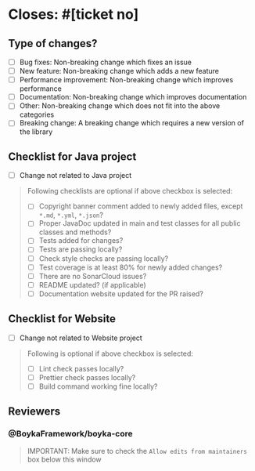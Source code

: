 # Closes: #[ticket no]

## Type of changes?

- [ ] Bug fixes: Non-breaking change which fixes an issue
- [ ] New feature: Non-breaking change which adds a new feature
- [ ] Performance improvement: Non-breaking change which improves performance
- [ ] Documentation: Non-breaking change which improves documentation
- [ ] Other: Non-breaking change which does not fit into the above categories
- [ ] Breaking change: A breaking change which requires a new version of the library

## Checklist for Java project

- [ ] Change not related to Java project

> Following checklists are optional if above checkbox is selected:
>
> - [ ] Copyright banner comment added to newly added files, except `*.md`, `*.yml`, `*.json`?
> - [ ] Proper JavaDoc updated in main and test classes for all public classes and methods?
> - [ ] Tests added for changes?
> - [ ] Tests are passing locally?
> - [ ] Check style checks are passing locally?
> - [ ] Test coverage is at least 80% for newly added changes?
> - [ ] There are no SonarCloud issues?
> - [ ] README updated? (if applicable)
> - [ ] Documentation website updated for the PR raised?

## Checklist for Website

- [ ] Change not related to Website project

> Following is optional if above checkbox is selected:
>
> - [ ] Lint check passes locally?
> - [ ] Prettier check passes locally?
> - [ ] Build command working fine locally?

## Reviewers

### @BoykaFramework/boyka-core

> IMPORTANT: Make sure to check the `Allow edits from maintainers` box below this window
